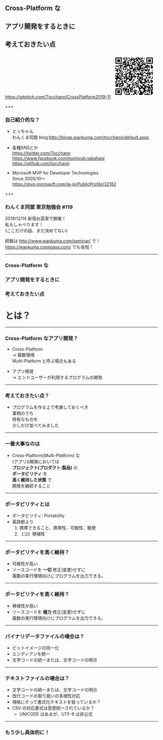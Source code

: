 ## Cross-Platform な
## アプリ開発をするときに
## 考えておきたい点

<https://gitpitch.com/Tocchann/CrossPlatform2019-11>
![QRCode](Resources/qrcode.png)

+++

### 自己紹介的な？

* とっちゃん  
わんくま同盟
blog:<http://blogs.wankuma.com/tocchann/default.aspx>

* 各種SNSとか  
<https://twitter.com/Tocchann>  
<https://www.facebook.com/toshiyuki.takahagi>  
<https://github.com/tocchann>  

* Microsoft MVP for Developer Technologies  
Since 2005/10～  
<https://mvp.microsoft.com/ja-jp/PublicProfile/32182>

+++

### わんくま同盟 東京勉強会 #119

2019/12/14 新宿お菜家で開催！  
私もしゃべります！  
(ここだけの話、まだ決めてない)

続報は <http://www.wankuma.com/seminar/> で！  
<https://wankuma.connpass.com/> でも告知！

---

### Cross-Platform な  
### アプリ開発をするときに  
### 考えておきたい点  

# とは？

---

### Cross-Platform なアプリ開発？

* Cross-Platform  
→ 複数環境  
Multi-Platform と呼ぶ場合もある

* アプリ開発  
→ エンドユーザーが利用するプログラムの開発

---

### 考えておきたい点？

* プログラムを作る上で考慮しておくべき  
事柄のうち  
特有なものを  
少しだけ並べてみました

---

### 一番大事なのは

* Cross-Platform(Multi-Platform) な  
(アプリ))開発においては  
**プロジェクト(プロダクト:製品)** の  
**ポータビリティ** を  
**高く維持した状態** で  
開発を継続すること

---

### ポータビリティとは

* ポータビリティ: Portability
* 英辞郎より
  1. 携帯できること、携帯性、可搬性、軽便
  1. 《コ》移植性

---

### ポータビリティを高く維持？

* 可搬性が高い
* ソースコードを **一切** 修正(変更)せずに  
複数の実行環境向けにプログラムを出力できる。

---

### ポータビリティを高く維持？

* 移植性が高い
* ソースコードを **極力** 修正(変更)せずに  
複数の実行環境向けにプログラムを出力できる。

---

### バイナリデータファイルの場合は？

* ビットイメージの同一化
* エンディアンを統一
* 文字コードの統一または、文字コードの明示

---

### テキストファイルの場合は？

* 文字コードの統一または、文字コードの明示
* 改行コードの取り扱いの多様性対応
* 規格にそって書式化テキストを扱っているか？
* CSV の対応書式は意思統一されているか？
  * UNICODE はあるが、UTF-8 は非公式

---

### もう少し具体的に！
